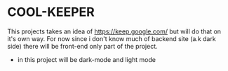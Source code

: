 # COOL-KEEPER

This projects takes an idea of https://keep.google.com/ but will do that on it's own way. For now since i don't know much of backend site (a.k dark side) there will be front-end only part of the project.

* in this project will be dark-mode and light mode
